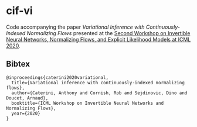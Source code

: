 # cif-vi

Code accompanying the paper _Variational Inference with Continuously-Indexed Normalizing Flows_ presented at the [Second Workshop on Invertible Neural Networks, Normalizing Flows, and Explicit Likelihood Models at ICML 2020](https://invertibleworkshop.github.io/accepted_papers/index.html).

## Bibtex
```
@inproceedings{caterini2020variational,
  title={Variational inference with continuously-indexed normalizing flows},
  author={Caterini, Anthony and Cornish, Rob and Sejdinovic, Dino and Doucet, Arnaud},
  booktitle={ICML Workshop on Invertible Neural Networks and Normalizing Flows},
  year={2020}
}
```
